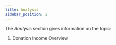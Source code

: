 ```yaml
---
title: Analysis
sidebar_position: 2
---
```


The *Analysis* section gives information on the topic:

1. Donation Income Overview
